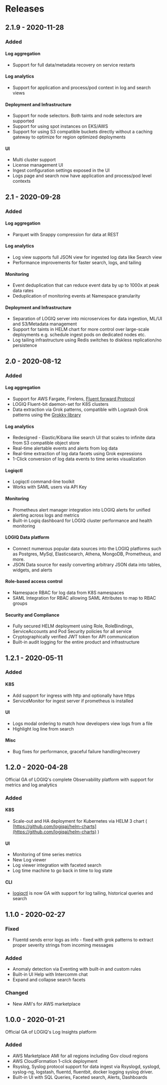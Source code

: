 # Releases

## 2.1.9 - 2020-11-28

### Added

#### Log aggregation

* Support for full data/metadata recovery on service restarts

#### Log analytics

* Support for application and process/pod context in log and search views

#### Deployment and Infrastructure

* Support for node selectors. Both taints and node selectors are supported
* Support for using spot instances on EKS/AWS
* Support for using S3 compatible buckets directly without a caching gateway to optimize for region optimized deployments

#### UI

* Multi cluster support
* License management UI
* Ingest configuration settings exposed in the UI
* Logs page and search now have application and process/pod level contexts

## 2.1 - 2020-09-28

### Added

#### Log aggregation

* Parquet with Snappy compression for data at REST

#### Log analytics

* Log view supports full JSON view for ingested log data like Search view
* Performance improvements for faster search, logs, and tailing

#### Monitoring

* Event deduplication that can reduce event data by up to 1000x at peak data rates
* Deduplication of monitoring events at Namespace granularity

#### Deployment and Infrastructure

* Separation of LOGIQ server into microservices for data ingestion, ML/UI and S3/Metadata management
* Support for taints in HELM chart for more control over large-scale deployments e.g. schedule ingest pods on dedicated nodes etc.
* Log tailing infrastructure using Redis switches to diskless replication/no persistence

## 2.0 - 2020-08-12

### Added

#### Log aggregation

* Support for AWS Fargate, Firelens, [Fluent forward Protocol ](https://github.com/fluent/fluentd/wiki/Forward-Protocol-Specification-v1) 
* LOGIQ Fluent-bit daemon-set for K8S clusters
* Data extraction via Grok patterns, compatible with Logstash Grok patterns using the [Grokky library](https://github.com/logrusorgru/grokky)

#### Log analytics

* Redesigned - Elastic/Kibana like search UI that scales to infinite data from S3 compatible object store
* Real-time alertable events and alerts from log data
* Real-time extraction of log data facets using Grok expressions
* 1-Click conversion of log data events to time series visualization  

#### Logiqctl

* Logiqctl command-line toolkit
* Works with SAML users via API Key

#### Monitoring

* Prometheus alert manager integration into LOGIQ alerts for unified alerting across logs and metrics
* Built-in Logiq dashboard for LOGIQ cluster performance and health monitoring 

#### LOGIQ Data platform

* Connect numerous popular data sources into the LOGIQ platforms such as Postgres, MySql, Elasticsearch, Athena, MongoDB, Prometheus, and more. 
* JSON Data source for easily converting arbitrary JSON data into tables, widgets, and alerts

#### Role-based access control

* Namespace RBAC for log data from K8S namespaces
* SAML Integration for RBAC allowing SAML Attributes to map to RBAC groups

#### Security and Compliance

* Fully secured HELM deployment using Role, RoleBindings, ServiceAccounts and Pod Security policies for all service
* Cryptographically verified JWT token for API communication
* Built-in audit logging for the entire product and infrastructure

## 1.2.1 - 2020-05-11

### Added

#### K8S

* Add support for ingress with http and optionally have https
* ServiceMonitor for ingest server if prometheus is installed

#### UI

* Logs modal ordering to match how developers view logs from a file
* Highlight log line from search

#### Misc

* Bug fixes for performance, graceful failure handling/recovery

## 1.2.0 - 2020-04-28

Official GA of LOGIQ's complete Observability platform with support for metrics and log analytics

### Added

#### K8S

* Scale-out and HA deployment for Kubernetes via HELM 3 chart \( [https://github.com/logiqai/helm-charts](https://github.com/logiqai/helm-charts) \)

#### UI

* Monitoring of time series metrics
* New Log viewer
* Log viewer integration with faceted search
* Log time machine to go back in time to log state

#### CLI

* [logiqctl]() is now GA with support for log tailing, historical queries and search

## 1.1.0 - 2020-02-27

### Fixed

* Fluentd sends error logs as info - fixed with grok patterns to extract proper severity strings from incoming messages

### Added

* Anomaly detection via Eventing with built-in and custom rules
* Built-in UI Help with Intercomm chat
* Expand and collapse search facets

### Changed

* New AMI's for AWS marketplace

## 1.0.0 - 2020-01-21

Official GA of LOGIQ's Log Insights platform

### Added

* AWS Marketplace AMI for all regions including Gov cloud regions
* AWS CloudFormation 1-click deployment
* Rsyslog, Syslog protocol support for data ingest via Rsyslogd, syslogd, syslog-ng, logstash, fluentd, fluentbit, docker logging syslog driver.
* Built-in UI with SQL Queries, Faceted search, Alerts, Dashboards



